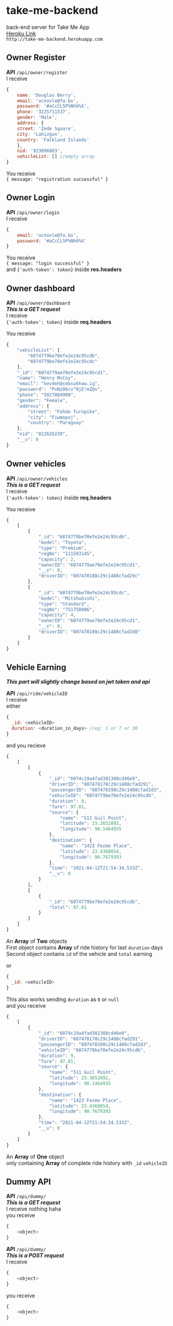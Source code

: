 # take-me-backend

back-end server for Take Me App  
[Heroku Link](http://take-me-backend.herokuapp.com "Take Me Homepage")  
`http://take-me-backend.herokuapp.com`  


## Owner Register

**API** `/api/owner/register`  
I receive  

```javascript
{
    name: 'Douglas Berry',
    email: 'ucnovle@fa.bo',
    password: '#aCcCL5P%Nh6%X',
    phone: '3225711537',
    gender: 'Male',
    address: {
    street: 'Zede Square',
    city: 'Lahizgun',
    country: 'Falkland Islands'
    },
    nid: '923896883',
    vehicleList: [] //empty array
}
```

You receive  
`{ message: "registration successful" }`  

## Owner Login

**API** `/api/owner/login`  
I receive  

```javascript
{
    email: 'ucnovle@fa.bo',
    password: '#aCcCL5P%Nh6%X'
}
```

You receive  
`{ message: "login successful" }`  
and
`{'auth-token': token}` inside **res.headers**  

## Owner dashboard

**API** `/api/owner/dashboard`  
***This is a GET request***  
I receive  
`{'auth-token': token}` inside **req.headers**

You receive  

```javascript
{
    "vehicleList": [
        "6074779be70efe2e24c95cdb",
        "6074779be70efe2e24c95cdc"
    ],
    "_id": "6074779ae70efe2e24c95cd1",
    "name": "Henry McCoy",
    "email": "kevdeh@cebsukhaw.iq",
    "password": "PxNzO6cv^0jE!mZ@v",
    "phone": "5027884900",
    "gender": "Female",
    "address": {
        "street": "Fohdo Turnpike",
        "city": "Fiwmopoj",
        "country": "Paraguay"
    },
    "nid": "822626239",
    "__v": 0
}
```

## Owner vehicles

**API** `/api/owner/vehicles`  
***This is a GET request***  
I receive  
`{'auth-token': token}` inside **req.headers**  

You receive  

```javascript
{
    [
        {
            "_id": "6074779be70efe2e24c95cdb",
            "model": "Toyota",
            "type": "Premium",
            "regNo": "111503145",
            "capacity": 2,
            "ownerID": "6074779ae70efe2e24c95cd1",
            "__v": 0,
            "driverID": "607478188c29c1408cfad29c"
        },
        {
            "_id": "6074779be70efe2e24c95cdc",
            "model": "Mitshubishi",
            "type": "Standard",
            "regNo": "751750906",
            "capacity": 4,
            "ownerID": "6074779ae70efe2e24c95cd1",
            "__v": 0,
            "driverID": "607478198c29c1408cfad2d8"
        }
    ]
}
```

## Vehicle Earning

***This part will slightly change based on jwt token and api***  

**API** `/api/ride/vehicleID`  
I receive  
either  

```javascript
{
  _id: <vehicleID>
  duration: <duration_in_days> //eg: 1 or 7 or 30
}
```

and you recieve  

```javascript
{
    [
        [
            {
                "_id": "6074c19a4fad381308cd46e9",
                "driverID": "607478178c29c1408cfad291",
                "passengerID": "607478198c29c1408cfad2d3",
                "vehicleID": "6074779be70efe2e24c95cdb",
                "duration": 9,
                "fare": 97.81,
                "source": {
                    "name": "511 Guil Point",
                    "latitude": 23.3652892,
                    "longitude": 90.1464935
                },
                "destination": {
                    "name": "1423 Fezmo Place",
                    "latitude": 23.4368054,
                    "longitude": 90.7679393
                },
                "time": "2021-04-12T21:54:34.533Z",
                "__v": 0
            }
        ],
        [
            {
                "_id": "6074779be70efe2e24c95cdb",
                "total": 97.81
            }
        ]
    ]
}
```

An **Array** of **Two** objects  
First object contains **Array** of ride history for last `duration` days  
Second object contains `id` of the vehicle and `total` earning  

or  

```javascript
{
  _id: <vehicleID>
}
```

This also works sending `duration` as `0` or `null`  
and you receive  

```javascript
{
    [
        {
            "_id": "6074c19a4fad381308cd46e9",
            "driverID": "607478178c29c1408cfad291",
            "passengerID": "607478198c29c1408cfad2d3",
            "vehicleID": "6074779be70efe2e24c95cdb",
            "duration": 9,
            "fare": 97.81,
            "source": {
                "name": "511 Guil Point",
                "latitude": 23.3652892,
                "longitude": 90.1464935
            },
            "destination": {
                "name": "1423 Fezmo Place",
                "latitude": 23.4368054,
                "longitude": 90.7679393
            },
            "time": "2021-04-12T21:54:34.533Z",
            "__v": 0
        }
    ]
}
```

An **Array** of **One** object  
only containing **Array** of complete ride history with `_id` `vehicleID`

## Dummy API  

**API** `/api/dummy/`  
***This is a GET request***  
I receive nothing haha  
you receive  

```javascript
{
    <object>
}
```

**API** `/api/dummy/`  
***This is a POST request***  
I receive  

```javascript
{
    <object>
}
```

you receive  

```javascript
{
    <object>
}
```
